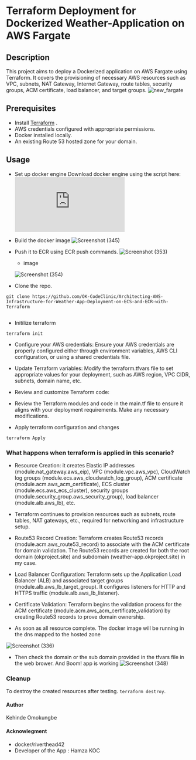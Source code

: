 
# Terraform Deployment for Dockerized Weather-Application on AWS Fargate

## Description
This project aims to deploy a Dockerized application on AWS Fargate using Terraform. It covers the provisioning of necessary AWS resources such as VPC, subnets, NAT Gateway, Internet Gateway, route tables, security groups, ACM certificate, load balancer, and target groups.
![new_fargate](https://github.com/OK-CodeClinic/Terraform-Deployment-for-Dockerized-Weather-Application-on-AWS-ECR-and-ECS-Fargate/assets/100064229/3c991e1d-9e0a-41ff-989d-4e7c42e1e155)


## Prerequisites

- Install [Terraform](https://www.terraform.io/downloads.html) .
- AWS credentials configured with appropriate permissions.
- Docker installed locally.
- An existing Route 53 hosted zone for your domain.


## Usage
- Set up docker engine
  Download docker engine using the script here:![docker](https://github.com/OK-CodeClinic/Terraform-Deployment-for-Dockerized-Weather-Application-on-AWS-ECR-and-ECS-Fargate/blob/main/docker.sh) 
- Build the docker image
![Screenshot (345)](https://github.com/OK-CodeClinic/Terraform-Deployment-for-Dockerized-Weather-Application-on-AWS-ECR-and-ECS-Fargate/assets/100064229/6cbdd034-a5f9-49e6-81d6-98ba469babba)


- Push it to ECR using ECR push commands.
  ![Screenshot (353)](https://github.com/OK-CodeClinic/Terraform-Deployment-for-Dockerized-Weather-Application-on-AWS-ECR-and-ECS-Fargate/assets/100064229/b7f235b4-2d58-499b-9e3d-a904003e8562)

  - image

  ![Screenshot (354)](https://github.com/OK-CodeClinic/Terraform-Deployment-for-Dockerized-Weather-Application-on-AWS-ECR-and-ECS-Fargate/assets/100064229/15d0dae1-9d80-4d5e-b0d6-44be59fbd956)


  
- Clone the repo.
```
git clone https://github.com/OK-CodeClinic/Architecting-AWS-Infrastructure-for-Weather-App-Deployment-on-ECS-and-ECR-with-Terraform


```

- Initilize terraform
```
terraform init
```

- Configure your AWS credentials: Ensure your AWS credentials are properly configured either through environment variables, AWS CLI configuration, or using a shared credentials file.

- Update Terraform variables: Modify the terraform.tfvars file to set appropriate values for your deployment, such as AWS region, VPC CIDR, subnets, domain name, etc.

- Review and customize Terraform code:

- Review the Terraform modules and code in the main.tf file to ensure it aligns with your deployment requirements. Make any necessary modifications.

- Apply terraform configuration and changes
```
terraform Apply
```



### What happens when terraform is applied in this scenario?
- Resource Creation:  it creates Elastic IP addresses (module.nat_gateway.aws_eip), VPC (module.vpc.aws_vpc), CloudWatch log groups (module.ecs.aws_cloudwatch_log_group), ACM certificate (module.acm.aws_acm_certificate), ECS cluster (module.ecs.aws_ecs_cluster), security groups (module.security_group.aws_security_group), load balancer (module.alb.aws_lb), etc.


- Terraform continues to provision resources such as subnets, route tables, NAT gateways, etc., required for networking and infrastructure setup.

- Route53 Record Creation: Terraform creates Route53 records (module.acm.aws_route53_record) to associate with the ACM certificate for domain validation.  The Route53 records are created for both the root domain (okproject.site) and subdomain (weather-app.okproject.site) in my case.

- Load Balancer Configuration: Terraform sets up the Application Load Balancer (ALB) and associated target groups (module.alb.aws_lb_target_group).
It configures listeners for HTTP and HTTPS traffic (module.alb.aws_lb_listener).


- Certificate Validation: Terraform begins the validation process for the ACM certificate (module.acm.aws_acm_certificate_validation) by creating Route53 records to prove domain ownership.

- As soon as all resource complete. The docker image will be running in the dns mapped to the hosted zone

![Screenshot (336)](https://github.com/OK-CodeClinic/Terraform-Deployment-for-Dockerized-Weather-Application-on-AWS-ECR-and-ECS-Fargate/assets/100064229/ce433dce-c219-41ea-9dcf-064b6b8951e5)

- Then check the domain or the sub domain provided in the tfvars file in the web brower. And Boom! app is working
  ![Screenshot (348)](https://github.com/OK-CodeClinic/Terraform-Deployment-for-Dockerized-Weather-Application-on-AWS-ECR-and-ECS-Fargate/assets/100064229/359c436f-ada9-455a-b7f8-675e016a4908)



### Cleanup
To destroy the created resources after testing.
``` terraform destroy ```.

#### Author
Kehinde Omokungbe

####  Acknowlegment
- docker/riverthead42
- Developer of the App : Hamza KOC











